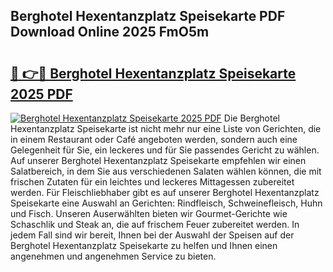 ## Berghotel Hexentanzplatz Speisekarte PDF Download Online 2025 FmO5m

# <h2><a href="http://gc8n3e.nevu.top/?p=Berghotel+Hexentanzplatz+Speisekarte">🔗 👉🔴 Berghotel Hexentanzplatz Speisekarte 2025 PDF</a></h2>

[![Berghotel Hexentanzplatz Speisekarte 2025 PDF](https://i.imgur.com/dBaPXMq.png)](http://gc8n3e.nevu.top/?p=Berghotel+Hexentanzplatz+Speisekarte)
Die Berghotel Hexentanzplatz Speisekarte ist nicht mehr nur eine Liste von Gerichten, die in einem Restaurant oder Café angeboten werden, sondern auch eine Gelegenheit für Sie, ein leckeres und für Sie passendes Gericht zu wählen. Auf unserer Berghotel Hexentanzplatz Speisekarte empfehlen wir einen Salatbereich, in dem Sie aus verschiedenen Salaten wählen können, die mit frischen Zutaten für ein leichtes und leckeres Mittagessen zubereitet werden. Für Fleischliebhaber gibt es auf unserer Berghotel Hexentanzplatz Speisekarte eine Auswahl an Gerichten: Rindfleisch, Schweinefleisch, Huhn und Fisch. Unseren Auserwählten bieten wir Gourmet-Gerichte wie Schaschlik und Steak an, die auf frischem Feuer zubereitet werden. In jedem Fall sind wir bereit, Ihnen bei der Auswahl der Speisen auf der Berghotel Hexentanzplatz Speisekarte zu helfen und Ihnen einen angenehmen und angenehmen Service zu bieten.
